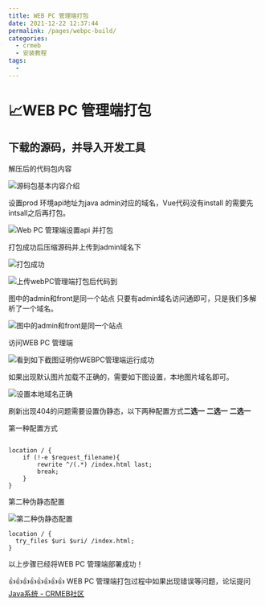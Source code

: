 ```yaml
---
title: WEB PC 管理端打包
date: 2021-12-22 12:37:44
permalink: /pages/webpc-build/
categories:
  - crmeb
  - 安装教程
tags:
  - 
---
```

# 📈WEB PC 管理端打包

## 下载的源码，并导入开发工具

解压后的代码包内容

![源码包基本内容介绍](https://cdn.jsdelivr.net/gh/xbdazz/mypic/img/202203281444821.png)

设置prod 环境api地址为java admin对应的域名，Vue代码没有install 的需要先intsall之后再打包。

![Web PC 管理端设置api 并打包](https://cdn.jsdelivr.net/gh/xbdazz/mypic/img/202203281434973.png)

打包成功后压缩源码并上传到admin域名下

![打包成功](https://cdn.jsdelivr.net/gh/xbdazz/mypic/img/202203281437403.png)

![上传webPC管理端打包后代码到](https://cdn.jsdelivr.net/gh/xbdazz/mypic/img/202203281451550.png)

图中的admin和front是同一个站点 只要有admin域名访问通即可，只是我们多解析了一个域名。

![图中的admin和front是同一个站点](https://cdn.jsdelivr.net/gh/xbdazz/mypic/img/202203281454331.png)

访问WEB PC 管理端

![看到如下截图证明你WEBPC管理端运行成功](https://cdn.jsdelivr.net/gh/xbdazz/mypic/img/202203281502061.png)

如果出现默认图片加载不正确的，需要如下图设置，本地图片域名即可。

![设置本地域名正确](https://cdn.jsdelivr.net/gh/xbdazz/mypic/img/202203281505260.png)

刷新出现404的问题需要设置伪静态，以下两种配置方式**二选一** **二选一** **二选一**

第一种配置方式

![![](https://cdn.jsdelivr.net/gh/xbdazz/mypic/img/202203281511453.png)](https://cdn.jsdelivr.net/gh/xbdazz/mypic/img/202203281511453.png)

~~~nginx
location / {
	if (!-e $request_filename){
    	rewrite ^/(.*) /index.html last;
        break;
    }
}	
~~~

第二种伪静态配置

![第二种伪静态配置](https://cdn.jsdelivr.net/gh/xbdazz/mypic/img/202203281510332.png)

~~~nginx
location / {
  try_files $uri $uri/ /index.html;
}
~~~

以上步骤已经将WEB PC 管理端部署成功！

👍👍👍👍👍👍👍👍 WEB PC 管理端打包过程中如果出现错误等问题，论坛提问 [Java系统 - CRMEB社区](https://q.crmeb.com/?categoryId=122&sequence=0)